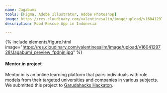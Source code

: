 ```yaml
---
name: Jagabumi
tools: [Figma, Adobe Illustrator, Adobe Photoshop]
image: https://res.cloudinary.com/valentinesalim/image/upload/v1604129728/Jagabumi_preview_fpdnjn.jpg
description: Food Rescue App in Indonesia

---
```

{% include elements/figure.html image="https://res.cloudinary.com/valentinesalim/image/upload/v1604129728/Jagabumi_preview_fpdnjn.jpg" %}


#### **Mentor.in project**
Mentor.in is an online learning platform that pairs individuals with role models from their targeted universities and companies in various subjects.
We submitted this project to [Garudahacks Hackaton](https://devpost.com/software/mentor-in-69j1u7).
